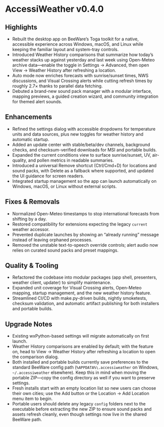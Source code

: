 # AccessiWeather v0.4.0

## Highlights
- Rebuilt the desktop app on BeeWare’s Toga toolkit for a native, accessible experience across Windows, macOS, and Linux while keeping the familiar layout and system-tray controls.
- Introduced Weather History comparisons that summarize how today’s weather stacks up against yesterday and last week using Open-Meteo archive data—enable the toggle in Settings → Advanced, then open View → Weather History after refreshing a location.
- Auto mode now enriches forecasts with sunrise/sunset times, NWS discussions, and Visual Crossing alerts while cutting refresh times by roughly 2.7× thanks to parallel data fetching.
- Debuted a brand-new sound pack manager with a modular interface, mapping previews, a guided creation wizard, and community integration for themed alert sounds.

## Enhancements
- Refined the settings dialog with accessible dropdowns for temperature units and data sources, plus new toggles for weather history and automatic startup.
- Added an update center with stable/beta/dev channels, background checks, and checksum-verified downloads for MSI and portable builds.
- Expanded the current conditions view to surface sunrise/sunset, UV, air-quality, and pollen metrics in readable summaries.
- Introduced a universal Remove shortcut (Ctrl/Cmd+D) for locations and sound packs, with Delete as a fallback where supported, and updated the UI guidance for screen readers.
- Integrated startup management so the app can launch automatically on Windows, macOS, or Linux without external scripts.

## Fixes & Removals
- Normalized Open-Meteo timestamps to stop international forecasts from shifting by a day.
- Restored compatibility for extensions expecting the legacy `current` weather accessor.
- Prevented duplicate launches by showing an “already running” message instead of leaving orphaned processes.
- Removed the unstable text-to-speech override controls; alert audio now relies on curated sound packs and preset mappings.

## Quality & Tooling
- Refactored the codebase into modular packages (app shell, presenters, weather client, updater) to simplify maintenance.
- Expanded unit coverage for Visual Crossing alerts, Open-Meteo mapping, startup management, and the new weather history feature.
- Streamlined CI/CD with make.py-driven builds, nightly smoketests, checksum validation, and automatic artifact publishing for both installers and portable builds.

## Upgrade Notes
- Existing wxPython-based settings will migrate automatically on first launch.
- Weather History comparisons are enabled by default; with the feature on, head to View → Weather History after refreshing a location to open the comparison dialog.
- Both installed and portable builds currently save preferences to the standard BeeWare config path (`%APPDATA%\.accessiweather` on Windows, `~/.accessiweather` elsewhere). Keep this in mind when moving the portable ZIP—copy the config directory as well if you want to preserve settings.
- Fresh installs start with an empty location list so new users can choose their own cities; use the Add button or the Location → Add Location menu item to begin.
- Portable users should delete any legacy `config` folders next to the executable before extracting the new ZIP to ensure sound packs and assets refresh cleanly, even though settings now live in the shared BeeWare path.
